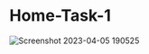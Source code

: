 # Home-Task-1
![Screenshot 2023-04-05 190525](https://user-images.githubusercontent.com/93659984/230096966-ad808caa-f030-44c8-a47b-7f5281308cbf.png)

